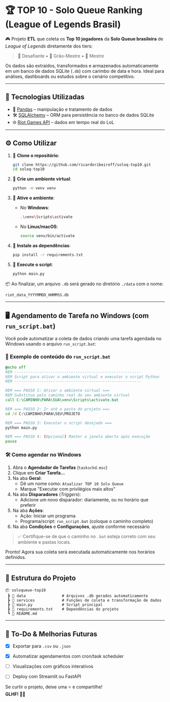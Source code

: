 # 🏆 **TOP 10 - Solo Queue Ranking (League of Legends Brasil)**

🎮 Projeto **ETL** que coleta os **Top 10 jogadores** da **Solo Queue brasileira** de *League of Legends* diretamente dos tiers:

> 🥇 Desafiante • 🥈 Grão-Mestre • 🥉 Mestre

Os dados são extraídos, transformados e armazenados automaticamente em um banco de dados SQLite (`.db`) com carimbo de data e hora. Ideal para análises, dashboards ou estudos sobre o cenário competitivo.

---

## 🚀 Tecnologias Utilizadas

- 🐼 [Pandas](https://pandas.pydata.org/) – manipulação e tratamento de dados  
- 🛠️ [SQLAlchemy](https://www.sqlalchemy.org/) – ORM para persistência no banco de dados SQLite  
- 🌐 [Riot Games API](https://developer.riotgames.com/) – dados em tempo real do LoL

---

## ⚙️ Como Utilizar

1. 🔹 **Clone o repositório**:
   ```bash
   git clone https://github.com/ricardoribeiroff/soloq-top10.git
   cd soloq-top10
   ```

2. 🔹 **Crie um ambiente virtual**:
   ```bash
   python -m venv venv
   ```

3. 🔹 **Ative o ambiente**:

   - No **Windows**:
     ```bash
     .\venv\Scripts\activate
     ```

   - No **Linux/macOS**:
     ```bash
     source venv/bin/activate
     ```

4. 🔹 **Instale as dependências**:
   ```bash
   pip install -r requirements.txt
   ```

5. 🔹 **Execute o script**:
   ```bash
   python main.py
   ```

📦 Ao finalizar, um arquivo `.db` será gerado no diretório `./data` com o nome:  
```text
riot_data_YYYYMMDD_HHMMSS.db
```
---

## 🖥️ Agendamento de Tarefa no Windows (com `run_script.bat`)

Você pode automatizar a coleta de dados criando uma tarefa agendada no Windows usando o arquivo `run_script.bat`:

### 📄 Exemplo de conteúdo do `run_script.bat`

```bat
@echo off
REM --------------------------------------------------------
REM Script para ativar o ambiente virtual e executar o script Python
REM --------------------------------------------------------

REM === PASSO 1: Ativar o ambiente virtual ===
REM Substitua pelo caminho real do seu ambiente virtual
call C:\CAMINHO\PARA\SUA\venv\Scripts\activate.bat

REM === PASSO 2: Ir até a pasta do projeto ===
cd /d C:\CAMINHO\PARA\SEU\PROJETO

REM === PASSO 3: Executar o script desejado ===
python main.py

REM === PASSO 4: (Opcional) Manter a janela aberta após execução
pause
```

### 🛠️ Como agendar no Windows

1. Abra o **Agendador de Tarefas** (`taskschd.msc`)
2. Clique em **Criar Tarefa...**
3. Na aba **Geral**:
   - Dê um nome como: `Atualizar TOP 10 Solo Queue`
   - Marque "Executar com privilégios mais altos"
4. Na aba **Disparadores** (_Triggers_):
   - Adicione um novo disparador: diariamente, ou no horário que preferir
5. Na aba **Ações**:
   - Ação: Iniciar um programa
   - Programa/script: `run_script.bat` (coloque o caminho completo)
6. Na aba **Condições** e **Configurações**, ajuste conforme necessário

> ✅ Certifique-se de que o caminho no `.bat` esteja correto com seu ambiente e pastas locais.

Pronto! Agora sua coleta será executada automaticamente nos horários definidos.

---

## 📁 Estrutura do Projeto

```
📦 soloqueue-top10
 ┣ 📁 data                # Arquivos .db gerados automaticamente
 ┣ 📁 services            # Funções de coleta e transformação de dados
 ┣ 📜 main.py             # Script principal
 ┣ 📜 requirements.txt    # Dependências do projeto
 ┗ 📜 README.md
```

---

## 📌 To-Do & Melhorias Futuras

- [x] Exportar para `.csv` ou `.json`
- [x] Automatizar agendamentos com cron/task scheduler
- [ ] Visualizações com gráficos interativos
- [ ] Deploy com Streamlit ou FastAPI


Se curtir o projeto, deixe uma ⭐ e compartilhe!  
**GLHF! 🧙‍♂️**
